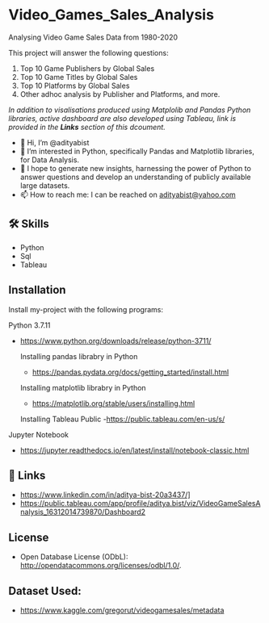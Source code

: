 # Video_Games_Sales_Analysis
Analysing Video Game Sales Data from 1980-2020

This project will answer the following questions:
  1. Top 10 Game Publishers by Global Sales
  2. Top 10 Game Titles by Global Sales
  3. Top 10 Platforms by Global Sales
  4. Other adhoc analysis by Publisher and Platforms, and more.
  
*In addition to visalisations produced using Matplolib and Pandas Python libraries, active dashboard are also developed using Tableau, link is provided in the **Links** section of this dcoument.* 
 
 
- 👋 Hi, I’m @adityabist
- 👀 I’m interested in Python, specifically Pandas and Matplotlib libraries, for Data Analysis.
- 🌱 I hope to generate new insights, harnessing the power of Python to answer questions and develop an understanding of publicly available large datasets.
- 📫 How to reach me: I can be reached on adityabist@yahoo.com

  
## 🛠 Skills
- Python
- Sql
- Tableau

  
## Installation

Install my-project with the following programs:


Python 3.7.11
- https://www.python.org/downloads/release/python-3711/

  Installing pandas librabry in Python
  - https://pandas.pydata.org/docs/getting_started/install.html

  Installing matplotlib librabry in Python
  - https://matplotlib.org/stable/users/installing.html
  
  Installing Tableau Public 
  -https://public.tableau.com/en-us/s/

Jupyter Notebook
-  https://jupyter.readthedocs.io/en/latest/install/notebook-classic.html

    
## 🔗 Links
- https://www.linkedin.com/in/aditya-bist-20a3437/]
- https://public.tableau.com/app/profile/aditya.bist/viz/VideoGameSalesAnalysis_16312014739870/Dashboard2
  
## License
- Open Database License (ODbL): http://opendatacommons.org/licenses/odbl/1.0/. 
## Dataset Used:
 - https://www.kaggle.com/gregorut/videogamesales/metadata
 



























